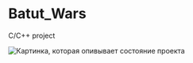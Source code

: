 # Batut_Wars
C/C++ project


![Картинка, которая опивывает состояние проекта](https://github.com/Shureks-den/Batut_Wars/blob/main/images/11435348.jpg)
